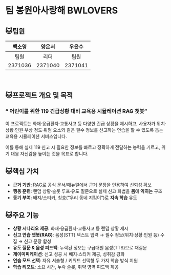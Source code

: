 # 팀 봉원아사랑해 BWLOVERS

## 🐱팀원

| 백소영 | 양은서 | 우윤수 |
| :-:  | :-: | :-: |
| 팀원 | 리더 | 팀원 |
| 2371036 | 2371040 | 2371041 |  
 
<br>

## 🐱프로젝트 개요 및 목적
### “ 어린이를 위한 119 긴급상황 대비 교육용 시뮬레이션 RAG 챗봇”
이 프로젝트는 화재·응급환자·교통사고 등 다양한 긴급 상황을 제시하고, 사용자가 위치·상황·인원·부상 정도·위험 요소와 같은 필수 정보를 신고하는 연습을 할 수 있도록 돕는 교육용 시뮬레이션 서비스입니다. 

이를 통해 실제 119 신고 시 필요한 정보를 빠르고 정확하게 전달하는 능력을 기르고, 위기 대응 자신감을 높이는 것을 목표로 합니다. 

## 🐱핵심 가치

- **근거 기반**: RAG로 공식 문서/매뉴얼에서 근거 문장을 인용하여 신뢰성 확보
- **행동 훈련**: 랜덤 상황·슬롯 루프·유도 질문으로 실제 신고 화법을 **몸에 익히는** 구조
- **동기 부여**: 배지/스티커, 칭호(“우리 동네 지킴이”)로 **지속 학습** 유도

## 🐱주요 기능
- **상황 시나리오 제공**: 화재·응급환자·교통사고 등 랜덤 상황 제시
- **신고 연습 챗봇(RAG)**: 음성(STT)·텍스트 입력 → 필수 정보(위치·상황·인원 등) 수집 → 신고 문장 합성
- **유도 질문 & 음성 피드백**: 누락된 정보는 구급대원 음성(TTS)으로 재질문
- **게이미피케이션**: 신고 성공 시 배지·스티커 제공, 성취감 강화
- **연습 모드 선택**: 자유 서술형 / 키워드 선택형 두 가지 학습 방식 지원
- **학습 리포트**: 소요 시간, 누락 슬롯, 취약 영역 피드백 제공
